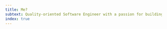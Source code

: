 ```yaml
---
title: Me?
subtext: Quality-oriented Software Engineer with a passion for building products that are easy to use, easy to understand, and easy to maintain.
index: true
---
```

